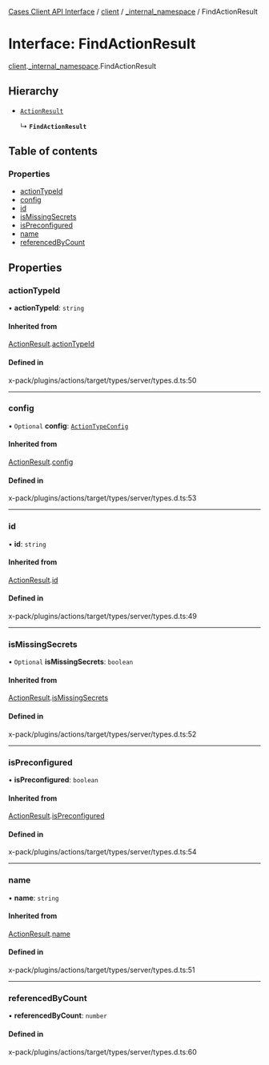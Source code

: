 [Cases Client API Interface](../README.md) / [client](../modules/client.md) / [\_internal\_namespace](../modules/client._internal_namespace.md) / FindActionResult

# Interface: FindActionResult

[client](../modules/client.md).[_internal_namespace](../modules/client._internal_namespace.md).FindActionResult

## Hierarchy

- [`ActionResult`](client._internal_namespace.ActionResult.md)

  ↳ **`FindActionResult`**

## Table of contents

### Properties

- [actionTypeId](client._internal_namespace.FindActionResult.md#actiontypeid)
- [config](client._internal_namespace.FindActionResult.md#config)
- [id](client._internal_namespace.FindActionResult.md#id)
- [isMissingSecrets](client._internal_namespace.FindActionResult.md#ismissingsecrets)
- [isPreconfigured](client._internal_namespace.FindActionResult.md#ispreconfigured)
- [name](client._internal_namespace.FindActionResult.md#name)
- [referencedByCount](client._internal_namespace.FindActionResult.md#referencedbycount)

## Properties

### actionTypeId

• **actionTypeId**: `string`

#### Inherited from

[ActionResult](client._internal_namespace.ActionResult.md).[actionTypeId](client._internal_namespace.ActionResult.md#actiontypeid)

#### Defined in

x-pack/plugins/actions/target/types/server/types.d.ts:50

___

### config

• `Optional` **config**: [`ActionTypeConfig`](../modules/client._internal_namespace.md#actiontypeconfig)

#### Inherited from

[ActionResult](client._internal_namespace.ActionResult.md).[config](client._internal_namespace.ActionResult.md#config)

#### Defined in

x-pack/plugins/actions/target/types/server/types.d.ts:53

___

### id

• **id**: `string`

#### Inherited from

[ActionResult](client._internal_namespace.ActionResult.md).[id](client._internal_namespace.ActionResult.md#id)

#### Defined in

x-pack/plugins/actions/target/types/server/types.d.ts:49

___

### isMissingSecrets

• `Optional` **isMissingSecrets**: `boolean`

#### Inherited from

[ActionResult](client._internal_namespace.ActionResult.md).[isMissingSecrets](client._internal_namespace.ActionResult.md#ismissingsecrets)

#### Defined in

x-pack/plugins/actions/target/types/server/types.d.ts:52

___

### isPreconfigured

• **isPreconfigured**: `boolean`

#### Inherited from

[ActionResult](client._internal_namespace.ActionResult.md).[isPreconfigured](client._internal_namespace.ActionResult.md#ispreconfigured)

#### Defined in

x-pack/plugins/actions/target/types/server/types.d.ts:54

___

### name

• **name**: `string`

#### Inherited from

[ActionResult](client._internal_namespace.ActionResult.md).[name](client._internal_namespace.ActionResult.md#name)

#### Defined in

x-pack/plugins/actions/target/types/server/types.d.ts:51

___

### referencedByCount

• **referencedByCount**: `number`

#### Defined in

x-pack/plugins/actions/target/types/server/types.d.ts:60
